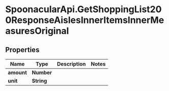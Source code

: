 # SpoonacularApi.GetShoppingList200ResponseAislesInnerItemsInnerMeasuresOriginal

## Properties

Name | Type | Description | Notes
------------ | ------------- | ------------- | -------------
**amount** | **Number** |  | 
**unit** | **String** |  | 


